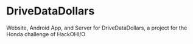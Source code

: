 # DriveDataDollars
Website, Android App, and Server for DriveDataDollars, a project for the Honda challenge of HackOHI/O

